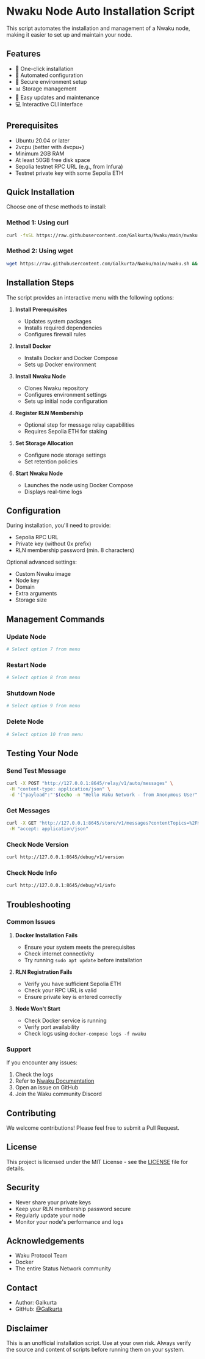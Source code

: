 # Nwaku Node Auto Installation Script

This script automates the installation and management of a Nwaku node, making it easier to set up and maintain your node.

## Features

- 🚀 One-click installation
- 🔧 Automated configuration
- 🔐 Secure environment setup
- 📊 Storage management
- 🔄 Easy updates and maintenance
- 💻 Interactive CLI interface

## Prerequisites

- Ubuntu 20.04 or later
- 2vcpu (better with 4vcpu+)
- Minimum 2GB RAM
- At least 50GB free disk space
- Sepolia testnet RPC URL (e.g., from Infura)
- Testnet private key with some Sepolia ETH

## Quick Installation

Choose one of these methods to install:

### Method 1: Using curl
```bash
curl -fsSL https://raw.githubusercontent.com/Galkurta/Nwaku/main/nwaku.sh -o nwaku.sh && chmod +x nwaku.sh && sudo ./nwaku.sh
```

### Method 2: Using wget
```bash
wget https://raw.githubusercontent.com/Galkurta/Nwaku/main/nwaku.sh && chmod +x nwaku.sh && sudo ./nwaku.sh
```

## Installation Steps

The script provides an interactive menu with the following options:

1. **Install Prerequisites**
   - Updates system packages
   - Installs required dependencies
   - Configures firewall rules

2. **Install Docker**
   - Installs Docker and Docker Compose
   - Sets up Docker environment

3. **Install Nwaku Node**
   - Clones Nwaku repository
   - Configures environment settings
   - Sets up initial node configuration

4. **Register RLN Membership**
   - Optional step for message relay capabilities
   - Requires Sepolia ETH for staking

5. **Set Storage Allocation**
   - Configure node storage settings
   - Set retention policies

6. **Start Nwaku Node**
   - Launches the node using Docker Compose
   - Displays real-time logs

## Configuration

During installation, you'll need to provide:

- Sepolia RPC URL
- Private key (without 0x prefix)
- RLN membership password (min. 8 characters)

Optional advanced settings:
- Custom Nwaku image
- Node key
- Domain
- Extra arguments
- Storage size

## Management Commands

### Update Node
```bash
# Select option 7 from menu
```

### Restart Node
```bash
# Select option 8 from menu
```

### Shutdown Node
```bash
# Select option 9 from menu
```

### Delete Node
```bash
# Select option 10 from menu
```

## Testing Your Node

### Send Test Message
```bash
curl -X POST "http://127.0.0.1:8645/relay/v1/auto/messages" \
 -H "content-type: application/json" \
 -d '{"payload":"'$(echo -n "Hello Waku Network - from Anonymous User" | base64)'","contentTopic":"/my-app/2/chatroom-1/proto"}'
```

### Get Messages
```bash
curl -X GET "http://127.0.0.1:8645/store/v1/messages?contentTopics=%2Fmy-app%2F2%2Fchatroom-1%2Fproto&pageSize=50&ascending=true" \
 -H "accept: application/json"
```

### Check Node Version
```bash
curl http://127.0.0.1:8645/debug/v1/version
```

### Check Node Info
```bash
curl http://127.0.0.1:8645/debug/v1/info
```

## Troubleshooting

### Common Issues

1. **Docker Installation Fails**
   - Ensure your system meets the prerequisites
   - Check internet connectivity
   - Try running `sudo apt update` before installation

2. **RLN Registration Fails**
   - Verify you have sufficient Sepolia ETH
   - Check your RPC URL is valid
   - Ensure private key is entered correctly

3. **Node Won't Start**
   - Check Docker service is running
   - Verify port availability
   - Check logs using `docker-compose logs -f nwaku`

### Support

If you encounter any issues:
1. Check the logs
2. Refer to [Nwaku Documentation](https://docs.waku.org/)
3. Open an issue on GitHub
4. Join the Waku community Discord

## Contributing

We welcome contributions! Please feel free to submit a Pull Request.

## License

This project is licensed under the MIT License - see the [LICENSE](LICENSE) file for details.

## Security

- Never share your private keys
- Keep your RLN membership password secure
- Regularly update your node
- Monitor your node's performance and logs

## Acknowledgements

- Waku Protocol Team
- Docker
- The entire Status Network community

## Contact

- Author: Galkurta
- GitHub: [@Galkurta](https://github.com/Galkurta)

## Disclaimer

This is an unofficial installation script. Use at your own risk. Always verify the source and content of scripts before running them on your system.